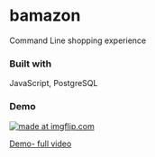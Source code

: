 # bamazon

Command Line shopping experience 

### Built with

JavaScript, PostgreSQL

### Demo

<a href="https://imgflip.com/gif/31325k"><img src="https://i.imgflip.com/31325k.gif" title="made at imgflip.com"/></a>

[Demo- full video](https://www.youtube.com/watch?v=Qhf_Ek9sQvk&feature=youtu.be)

